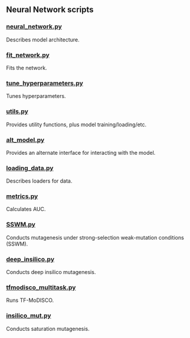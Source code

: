 ## Neural Network scripts

### [neural_network.py](neural_network.py)

Describes model architecture.

### [fit_network.py](fit_network.py)

Fits the network.

### [tune_hyperparameters.py](tune_hyperparameters.py)

Tunes hyperparameters.

### [utils.py](utils.py)

Provides utility functions, plus model training/loading/etc.

### [alt_model.py](alt_model.py)

Provides an alternate interface for interacting with the model.

### [loading_data.py](loading_data.py)

Describes loaders for data.

### [metrics.py](metrics.py)

Calculates AUC.

### [SSWM.py](SSWM.py)

Conducts mutagenesis under strong-selection weak-mutation conditions (SSWM).

### [deep_insilico.py](deep_insilico.py)

Conducts deep insilico mutagenesis.

### [tfmodisco_multitask.py](tfmodisco_multitask.py)

Runs TF-MoDISCO.

### [insilico_mut.py](insilico_mut.py)

Conducts saturation mutagenesis.
